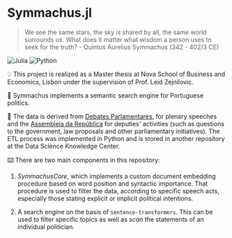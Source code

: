 # Symmachus.jl

> We see the same stars, the sky is shared by all, the same world surrounds us. What does it matter what wisdom a person uses to seek for the truth? - Quintus Aurelius Symmachus (342 - 402/3 CE)

![Julia](https://img.shields.io/badge/-Julia-9558B2?style=for-the-badge&logo=julia&logoColor=white)
![Python](https://img.shields.io/badge/python-3670A0?style=for-the-badge&logo=python&logoColor=ffdd54)

💡 This project is realized as a Master thesis at Nova School of Business and Economics, Lisbon under the supervision of Prof. Leid Zejnilovic. 

📄 Symmachus implements a semantic search engine for Portuguese politics. 

💾 The data is derived from [Debates Parlamentares](https://debates.parlamento.pt), for plenary speeches and the [Assembleia da República](https://www.parlamento.pt/Cidadania/Paginas/DAatividadeDeputado.aspx) for deputies' activities (such as questions to the government, law proposals and other parliamentary initiatives). The ETL process was implemented in Python and is stored in another repository at the Data Science Knowledge Center.

⌨️ There are two main components in this repository:

1. *SymmachusCore*, which implements a custom document embedding procedure based on word position and syntactic importance. That procedure is used to filter the data, according to specific speech acts, especially those stating explicit or implicit political intentions.

2. A search engine on the basis of `sentence-transformers`. This can be used to filter specific topics as well as *scan* the statements of an individual politician.




